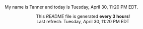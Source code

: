 My name is Tanner and today is Tuesday, April 30, 11:20 PM EDT.

<p align="center">This <i>README</i> file is generated <b>every 3 hours</b>!</br>Last refresh: Tuesday, April 30, 11:20 PM EDT<br /></p>
